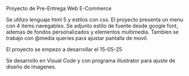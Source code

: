 Proyecto de Pre-Entrega Web E-Commerce

Se utilizo lenguaje html 5 y estilos con css.
El proyecto presenta un menu con 4 items navegables.
Se adjunto estilo de fuente desde google font, ademas de fondos personalizados y elementos multimedia.
Tambien se trabajo con @media queries para ajustar pantalla de movil.

El proyecto se empezo a desarrollar el 15-05-25

Se desarrollo en Visual Code y con programa illustrator para ajuste de diseño de imagenes.
